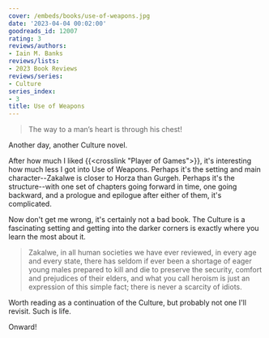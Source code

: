 ```yaml
---
cover: /embeds/books/use-of-weapons.jpg
date: '2023-04-04 00:02:00'
goodreads_id: 12007
rating: 3
reviews/authors:
- Iain M. Banks
reviews/lists:
- 2023 Book Reviews
reviews/series:
- Culture
series_index:
- 3
title: Use of Weapons
---
```

> The way to a man’s heart is through his chest!

Another day, another Culture novel. 

After how much I liked {{<crosslink "Player of Games">}}, it's interesting how much less I got into Use of Weapons. Perhaps it's the setting and main character--Zakalwe is closer to Horza than Gurgeh. Perhaps it's the structure--with one set of chapters going forward in time, one going backward, and a prologue and epilogue after either of them, it's complicated. 

Now don't get me wrong, it's certainly not a bad book. The Culture is a fascinating setting and getting into the darker corners is exactly where you learn the most about it. 

> Zakalwe, in all human societies we have ever reviewed, in every age and every state, there has seldom if ever been a shortage of eager young males prepared to kill and die to preserve the security, comfort and prejudices of their elders, and what you call heroism is just an expression of this simple fact; there is never a scarcity of idiots.

Worth reading as a continuation of the Culture, but probably not one I'll revisit. Such is life. 

Onward! 

<!--more-->